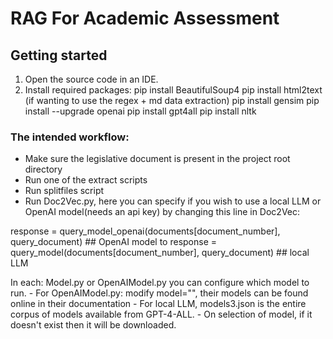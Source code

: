 # RAG For Academic Assessment

## Getting started
1) Open the source code in an IDE. 
2) Install required packages:
pip install BeautifulSoup4
pip install html2text (if wanting to use the regex + md data extraction)
pip install gensim
pip install --upgrade openai
pip install gpt4all
pip install nltk

### The intended workflow:
- Make sure the legislative document is present in the project root directory
- Run one of the extract scripts
- Run splitfiles script
- Run Doc2Vec.py, here you can specify if you wish to use a local LLM or OpenAI model(needs an api key) by changing this line in Doc2Vec:

response = query_model_openai(documents[document_number], query_document) ## OpenAI model
to
response = query_model(documents[document_number], query_document) ## local LLM

In each: Model.py or OpenAIModel.py you can configure which model to run.
	- For OpenAIModel.py: modify model="", their models can be found online in their documentation
	- For local LLM, models3.json is the entire corpus of models available from GPT-4-ALL. 
		- On selection of model, if it doesn't exist then it will be downloaded.


